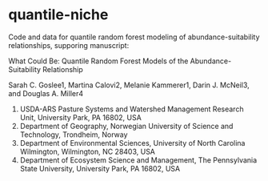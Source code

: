 # quantile-niche
Code and data for quantile random forest modeling of abundance-suitability relationships, supporing manuscript:

What Could Be: Quantile Random Forest Models of the Abundance-Suitability Relationship

Sarah C. Goslee1, Martina Calovi2, Melanie Kammerer1, Darin J. McNeil3, and Douglas A. Miller4

1. USDA-ARS Pasture Systems and Watershed Management Research Unit, University Park, PA 16802, USA
2. Department of Geography, Norwegian University of Science and Technology, Trondheim, Norway
3. Department of Environmental Sciences, University of North Carolina Wilmington, Wilmington, NC 28403, USA
4. Department of Ecosystem Science and Management, The Pennsylvania State University, University Park, PA 16802, USA


